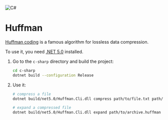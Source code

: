 ![C#](https://github.com/AndrewPrigorshnev/huffman/workflows/C%2Dsharp/badge.svg)

# Huffman
[Huffman coding](https://en.wikipedia.org/wiki/Huffman_coding) is a famous algorithm for lossless data compression.

To use it, you need [.NET 5.0](https://dotnet.microsoft.com/download/dotnet/5.0) installed.
1. Go to the `c-sharp` directory and build the project:

   ```bash
   cd c-sharp
   dotnet build --configuration Release
   ```
1. Use it:
   
   ```bash
   # compress a file
   dotnet build/net5.0/Huffman.Cli.dll compress path/to/file.txt path/to/archive.huffman
   
   # expand a compressed file
   dotnet build/net5.0/Huffman.Cli.dll expand path/to/archive.huffman path/to/expanded/file.txt
   ```
